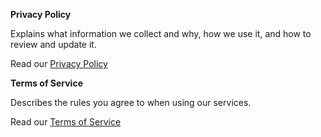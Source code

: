 **Privacy Policy**

Explains what information we collect and why, how we use it, and how to review and update it.

Read our [Privacy Policy](../privacy)


**Terms of Service**

Describes the rules you agree to when using our services.

Read our [Terms of Service](../terms)
